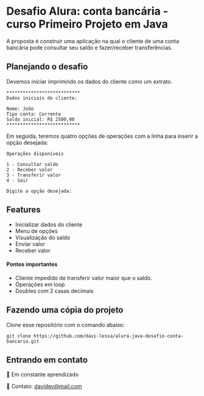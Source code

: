 
# Desafio Alura: conta bancária - curso Primeiro Projeto em Java

A proposta é construir uma aplicação na qual o cliente de uma conta bancária pode consultar seu saldo e fazer/receber transferências.
## Planejando o desafio

Devemos iniciar imprimindo os dados do cliente como um extrato.

```
***************************
Dados iniciais do cliente:

Nome: João
Tipo conta: Corrente
Saldo inicial: R$ 2500,00
***************************
```
Em seguida, teremos quatro opções de operações com a linha para inserir a opção desejada:
```
Operações disponíveis

1 - Consultar saldo
2 - Receber valor
3 - Transferir valor
4 - Sair

Digite a opção desejada:
```

## Features
- Inicializar dados do cliente
- Menu de opções
- Visualização do saldo
- Enviar valor
- Receber valor

#### Pontos importantes
- Cliente impedido de transferir valor maior que o saldo.
- Operações em loop
- Doubles com 2 casas decimais
## Fazendo uma cópia do projeto

Clone esse repositório com o comando abaixo:
```
git clone https://github.com/davi-lessa/alura-java-desafio-conta-bancaria.git
```
## Entrando em contato

🧠 Em constante aprendizado

💬 Contato: davidev@mail.com